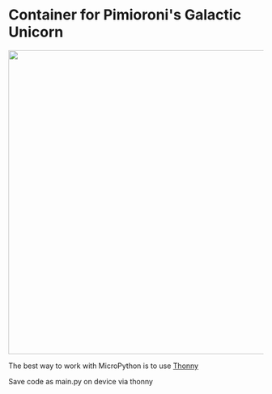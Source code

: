 # Container for Pimioroni's Galactic Unicorn

<img src="https://cdn.shopify.com/s/files/1/0174/1800/products/galactic-unicorn-1_1500x1500.jpg?v=1666945186" width="600">

The best way to work with MicroPython is to use [Thonny](https://thonny.org/)

Save code as main.py on device via thonny
